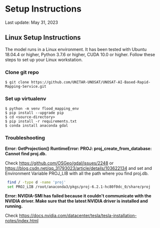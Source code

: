# Setup Instructions

Last update: May 31, 2023

## Linux Setup Instructions

The model runs in a Linux environment. It has been tested with Ubuntu 18.04.4 or higher, Python 3.7.6 or higher, CUDA 10.0 or higher. Follow these steps to set up your Linux workstation.

### Clone git repo

```
$ git clone https://github.com/UNITAR-UNOSAT/UNOSAT-AI-Based-Rapid-Mapping-Service.git
```

### Set up virtualenv

```
$ python -m venv flood_mapping_env
$ pip install --upgrade pip
$ cd <source-directory>
$ pip install -r requirements.txt
$ conda install anaconda gdal
```

### Troubleshooting

**Error: GetProjection() RuntimeError: PROJ: proj_create_from_database: Cannot find proj.db.**

Check https://github.com/OSGeo/gdal/issues/2248 or https://blog.csdn.net/qq_31793023/article/details/103622134 and set and Environment Variable PROJ_LIB with all the path where you find proj.db. 

```bash
 find / -type d -name 'proj'
 set PROJ_LIB /root/anaconda3/pkgs/proj-6.2.1-hc80f0dc_0/share/proj
```

**Error: NVIDIA-SMI has failed because it couldn't communicate with the NVIDIA driver. Make sure that the latest NVIDIA driver is installed and running.**

Check https://docs.nvidia.com/datacenter/tesla/tesla-installation-notes/index.html
